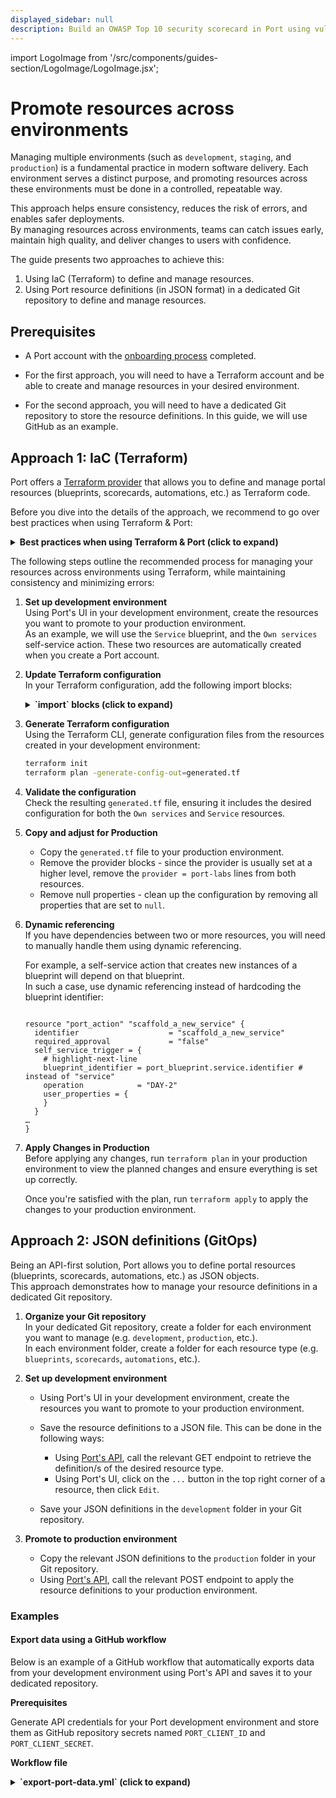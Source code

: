 ```yaml
---
displayed_sidebar: null
description: Build an OWASP Top 10 security scorecard in Port using vulnerability data from Snyk.
---
```


import LogoImage from '/src/components/guides-section/LogoImage/LogoImage.jsx';

# Promote resources across environments

Managing multiple environments (such as `development`, `staging`, and `production`) is a fundamental practice in modern software delivery. Each environment serves a distinct purpose, and promoting resources across these environments must be done in a controlled, repeatable way.

This approach helps ensure consistency, reduces the risk of errors, and enables safer deployments.  
By managing resources across environments, teams can catch issues early, maintain high quality, and deliver changes to users with confidence.

The guide presents two approaches to achieve this:

1. Using IaC (Terraform) to define and manage resources.
2. Using Port resource definitions (in JSON format) in a dedicated Git repository to define and manage resources.

## Prerequisites

- A Port account with the [onboarding process](https://docs.port.io/getting-started/overview) completed.

- For the first approach, you will need to have a Terraform account and be able to create and manage resources in your desired environment.

- For the second approach, you will need to have a dedicated Git repository to store the resource definitions. In this guide, we will use GitHub as an example.

## Approach 1: IaC (Terraform)


Port offers a [Terraform provider](https://registry.terraform.io/providers/port-labs/port/latest/docs) that allows you to define and manage portal resources (blueprints, scorecards, automations, etc.) as Terraform code.

Before you dive into the details of the approach, we recommend to go over best practices when using Terraform & Port:

<details>
<summary><b>Best practices when using Terraform & Port (click to expand)</b></summary>

1. **Define Terraform scope**  
   Decide which resources you want to manage with Terraform (e.g. pages, catalog, integrations). Use Terraform for resources you already manage as code (cloud accounts, databases, Lambdas).  
   For data sourced from other systems, prefer Port’s native integrations (GitHub, Kubernetes, cloud providers, Terraform Cloud) to keep data up to date. It’s often easiest to start with the UI, then transition to Terraform using the [Import Generator](https://github.com/port-experimental/terraform-import-generator).

2. **Pin and configure the provider**  
   - Pin provider versions (e.g., `~> 2.x`) and upgrade intentionally.
   - Obtain your Port client ID & client secret, and choose the EU/US API base URL that matches your account region. See [documentation](https://docs.port.io/build-your-software-catalog/custom-integration/iac/terraform/) for more details.
   - Follow standard Terraform practice to configure the provider, like aliases and inheritance. 

3. **Structure your repository and state**  
   - Use a remote backend with state locking (e.g., Terraform Cloud, S3+DynamoDB) to prevent conflicts.
   - Separate state files per environment (prod, stage) and enforce plan/apply gates in CI.

4. **Model catalog as code with `port_blueprint`**  
   Define blueprints in Terraform so your catalog schema (properties, relations, calculations, etc.) is versioned and reviewable. Refer to documentation for examples covering all property types and advanced features like mirror and calculation properties.

5. **Manage entities with `port_entity`**  
   - Define entities with all of their relevant properties.  
   The provider uses a create/override strategy: any property omitted in Terraform will be reset to empty.  
   - Always model the full desired entity shape in code.  
   - Use registry options like `create_missing_related_entities`, and fields such as `teams` and `run_id` for traceability.

6. **Extend system blueprints properly**  
   `User` and `Team` are system blueprints—extend them using `port_system_blueprint` (not `port_blueprint`) and import them to state before making changes. Supported from provider `v2.2.0`.

7. **Import existing resources before management**  
   If a resource already exists (via UI or integration), import it to state before managing with Terraform.  
   - Blueprints: `terraform import port_blueprint.my "blueprintId"`  
   - Entities: `terraform import port_entity.my "blueprintId:entityId"`  
   - For other resources (scorecards, actions, webhooks, integrations), refer to the [documentation](https://docs.port.io/build-your-software-catalog/custom-integration/iac/terraform/#import-existing-data-to-the-terraform-state) for import forms.

8. **Define self-service actions and permissions in code**  
   Use `port_action` to codify self-service experiences (inputs, triggers, conditions).  
   For actions that invoke Terraform (e.g., GitHub workflow, Terraform Cloud run), store credentials in Port secrets or use an execution agent.

9. **Manage integrations declaratively**  
   Use `port_integration` to manage configuration and mappings for existing integrations.  
   Import by installation ID, then manage mapping in code.

10. **Promote changes safely**  
   Follow standard Terraform best practices: run `terraform validate` and `plan` in CI, and require peer review before running `apply`.  
   Optionally, expose “plan & apply” as a Port action for controlled no-code provisioning flows (e.g., a user [requests an S3 bucket](https://docs.port.io/guides/all/terraform-plan-and-apply-aws-resource/), the action runs Terraform and writes the entity back).

11. **Separate regions, accounts, and environments**  
   For multiple Port accounts or regions (EU/US), set the correct `base_url` per environment or use provider aliases. Avoid mixing resources across environments.

12. **Handle evolution and breaking changes deliberately**  
   For refactors (e.g., renaming properties or relations), use dedicated API endpoints and plan changes carefully to avoid breaking dependencies, especially when multiple blueprints or entities are involved.

</details>

The following steps outline the recommended process for managing your resources across environments using Terraform, while maintaining consistency and minimizing errors:

1. **Set up development environment**  
   Using Port's UI in your development environment, create the resources you want to promote to your production environment.  
   As an example, we will use the `Service` blueprint, and the `Own services` self-service action. These two resources are automatically created when you create a Port account.

2. **Update Terraform configuration**  
   In your Terraform configuration, add the following import blocks:

   <details>
   <summary><b>`import` blocks (click to expand)</b></summary>
    ```hcl showLineNumbers
    terraform {
      required_providers {
        port = {
          source  = "port-labs/port-labs"
          version = "~> 2.0.3"
        }
      }
    }

    provider "port" {
      client_id = "{YOUR CLIENT ID}"     # or set the environment variable PORT_CLIENT_ID
      secret    = "{YOUR CLIENT SECRET}" # or set the environment variable PORT_CLIENT_SECRET
      base_url  = "https://api.getport.io"
    }

    import {
      id = "set_ownership"
      to = port_action.own_services
    }

    import {
      id = "service"
      to = port_blueprint.service
    }
    ```
    </details>

3. **Generate Terraform configuration**  
   Using the Terraform CLI, generate configuration files from the resources created in your development environment:
   
   ```bash showLineNumbers
   terraform init
   terraform plan -generate-config-out=generated.tf
   ```

4. **Validate the configuration**  
   Check the resulting `generated.tf` file, ensuring it includes the desired configuration for both the `Own services` and `Service` resources.

5. **Copy and adjust for Production**  
   - Copy the `generated.tf` file to your production environment.
   - Remove the provider blocks - since the provider is usually set at a higher level, remove the `provider = port-labs` lines from both resources.
   - Remove null properties - clean up the configuration by removing all properties that are set to `null`.

6. **Dynamic referencing**  
   If you have dependencies between two or more resources, you will need to manually handle them using dynamic referencing.

   For example, a self-service action that creates new instances of a blueprint will depend on that blueprint.  
   In such a case, use dynamic referencing instead of hardcoding the blueprint identifier:

    ```hcl showLineNumbers

    resource "port_action" "scaffold_a_new_service" {
      identifier                    = "scaffold_a_new_service"
      required_approval             = "false"
      self_service_trigger = {
        # highlight-next-line
        blueprint_identifier = port_blueprint.service.identifier # instead of "service"
        operation            = "DAY-2"
        user_properties = {
        }
      }
    …
    }
    ```

7. **Apply Changes in Production**  
   Before applying any changes, run `terraform plan` in your production environment to view the planned changes and ensure everything is set up correctly.
   
   Once you're satisfied with the plan, run `terraform apply` to apply the changes to your production environment.


## Approach 2: JSON definitions (GitOps)

Being an API-first solution, Port allows you to define portal resources (blueprints, scorecards, automations, etc.) as JSON objects.  
This approach demonstrates how to manage your resource definitions in a dedicated Git repository.

1. **Organize your Git repository**  
   In your dedicated Git repository, create a folder for each environment you want to manage (e.g. `development`, `production`, etc.).  
   In each environment folder, create a folder for each resource type (e.g. `blueprints`, `scorecards`, `automations`, etc.).  
   
2. **Set up development environment**  
   - Using Port's UI in your development environment, create the resources you want to promote to your production environment.  

   - Save the resource definitions to a JSON file. This can be done in the following ways:
     - Using [Port's API](https://docs.port.io/api-reference/port-api), call the relevant GET endpoint to retrieve the definition/s of the desired resource type.  
     - Using Port's UI, click on the `...` button in the top right corner of a resource, then click `Edit`.  
      
   - Save your JSON definitions in the `development` folder in your Git repository.

3. **Promote to production environment**  
   - Copy the relevant JSON definitions to the `production` folder in your Git repository.
   - Using [Port's API](https://docs.port.io/api-reference/port-api), call the relevant POST endpoint to apply the resource definitions to your production environment.

### Examples

#### Export data using a GitHub workflow

Below is an example of a GitHub workflow that automatically exports data from your development environment using Port's API and saves it to your dedicated repository.

**Prerequisites**

Generate API credentials for your Port development environment and store them as GitHub repository secrets named `PORT_CLIENT_ID` and `PORT_CLIENT_SECRET`.

**Workflow file**

<details>
<summary><b>`export-port-data.yml` (click to expand)</b></summary>
```yaml showLineNumbers
name: Export Port Data to Repository

on:
  workflow_dispatch:
    inputs:
      export_type:
        description: 'Type of data to export'
        required: true
        type: choice
        options:
          - all
          - blueprints
          - scorecards
          - actions
      blueprint_filter:
        description: 'Specific blueprint to export (optional)'
        required: false
        type: string

env:
  PORT_API_URL: "https://api.getport.io/v1"
  EXPORT_DIR: "development"
  TIMESTAMP: ${{ github.run_number }}-${{ github.run_id }}

jobs:
  export-port-data:
    runs-on: ubuntu-latest
    
    steps:
      - name: Checkout repository
        uses: actions/checkout@v4
        with:
          token: ${{ secrets.GITHUB_TOKEN }}
          
      - name: Setup Node.js
        uses: actions/setup-node@v4
        with:
          node-version: '18'
          
      - name: Install dependencies
        run: |
          npm install -g jq
          
      - name: Get Port Access Token
        id: get_token
        run: |
          echo "Getting Port access token..."
          access_token=$(curl --location --request POST 'https://api.getport.io/v1/auth/access_token' \
            --header 'Content-Type: application/json' \
            --data-raw '{
                "clientId": "${{ secrets.PORT_CLIENT_ID }}",
                "clientSecret": "${{ secrets.PORT_CLIENT_SECRET }}"
            }' | jq '.accessToken' | sed 's/"//g')
          
          if [ -z "$access_token" ] || [ "$access_token" = "null" ]; then
            echo "Failed to get access token"
            exit 1
          fi
          
          echo "access_token=$access_token" >> $GITHUB_ENV
          echo "✅ Successfully obtained access token"
          
      - name: Create export directory
        run: |
          mkdir -p $EXPORT_DIR/$TIMESTAMP
          echo "Created export directory: $EXPORT_DIR/$TIMESTAMP"
          
      - name: Export Blueprints
        if: ${{ github.event.inputs.export_type == 'blueprints' || github.event.inputs.export_type == 'all' }}
        run: |
          echo "📋 Exporting blueprints..."
          
          # Get all blueprints
          blueprints_response=$(curl -X GET "$PORT_API_URL/blueprints" \
            -H "Authorization: Bearer ${{ env.access_token }}" \
            -H "Content-Type: application/json")
          
          if [ $? -eq 0 ] && [ -n "$blueprints_response" ]; then
            echo "$blueprints_response" | jq '.' > "$EXPORT_DIR/$TIMESTAMP/blueprints.json"
            
            # Count blueprints
            blueprint_count=$(echo "$blueprints_response" | jq '.blueprints | length')
            echo "✅ Exported $blueprint_count blueprints"
            
            # Export individual blueprint definitions if requested
            if [ -n "${{ github.event.inputs.blueprint_filter }}" ]; then
              blueprint_id="${{ github.event.inputs.blueprint_filter }}"
              echo "📄 Exporting detailed definition for blueprint: $blueprint_id"
              
              blueprint_detail=$(curl -X GET "$PORT_API_URL/blueprints/$blueprint_id" \
                -H "Authorization: Bearer ${{ env.access_token }}" \
                -H "Content-Type: application/json")
              
              if [ $? -eq 0 ] && [ -n "$blueprint_detail" ]; then
                echo "$blueprint_detail" | jq '.' > "$EXPORT_DIR/$TIMESTAMP/blueprint-$blueprint_id.json"
                echo "✅ Exported detailed definition for blueprint: $blueprint_id"
              fi
            fi
          else
            echo "❌ Failed to export blueprints"
            exit 1
          fi
          
      - name: Export Scorecards
        if: ${{ github.event.inputs.export_type == 'scorecards' || github.event.inputs.export_type == 'all' }}
        run: |
          echo "📊 Exporting scorecards..."
          
          scorecards_response=$(curl -X GET "$PORT_API_URL/scorecards" \
            -H "Authorization: Bearer ${{ env.access_token }}" \
            -H "Content-Type: application/json")
          
          if [ $? -eq 0 ] && [ -n "$scorecards_response" ]; then
            echo "$scorecards_response" | jq '.' > "$EXPORT_DIR/$TIMESTAMP/scorecards.json"
            
            scorecard_count=$(echo "$scorecards_response" | jq '.scorecards | length')
            echo "✅ Exported $scorecard_count scorecards"
          else
            echo "❌ Failed to export scorecards"
            exit 1
          fi
          
      - name: Export Actions
        if: ${{ github.event.inputs.export_type == 'actions' || github.event.inputs.export_type == 'all' }}
        run: |
          echo "⚡ Exporting actions..."
          
          actions_response=$(curl -X GET "$PORT_API_URL/actions" \
            -H "Authorization: Bearer ${{ env.access_token }}" \
            -H "Content-Type: application/json")
          
          if [ $? -eq 0 ] && [ -n "$actions_response" ]; then
            echo "$actions_response" | jq '.' > "$EXPORT_DIR/$TIMESTAMP/actions.json"
            
            action_count=$(echo "$actions_response" | jq '.actions | length')
            echo "✅ Exported $action_count actions"
          else
            echo "❌ Failed to export actions"
            exit 1
          fi
          
      - name: Commit exported data
        run: |
          echo "💾 Committing exported data to repository..."
          
          git config --local user.email "action@github.com"
          git config --local user.name "GitHub Action"
          
          git add "$EXPORT_DIR/"
          
          if git diff --staged --quiet; then
            echo "ℹ️ No changes to commit"
          else
            git commit -m "Export Port data - $TIMESTAMP

            - Export type: ${{ github.event.inputs.export_type }}
            - Blueprint filter: ${{ github.event.inputs.blueprint_filter || 'None' }}
            - GitHub run: ${{ github.run_id }}"
            
            git push
            echo "✅ Exported data committed to repository"
          fi
```
</details>

**Usage (GitHub CLI):**
```bash
# Export all blueprints, scorecards, and actions
gh workflow run export-port-data.yml -f export_type=all

# Export specific blueprint
gh workflow run export-port-data.yml \
  -f export_type=blueprints \
  -f blueprint_filter=service
```

---

#### Promote resources using a GitHub workflow

Below is an example of a GitHub workflow that automates the promotion of resources from a development environment to a production environment.

**Prerequisites**

Before using this workflow, make sure to:

1. **Set up repository secrets:**
   - `PORT_PRODUCTION_TOKEN`: Your Port API token for the production environment.

2. **Configure Port API tokens:**
   - Generate API tokens for your production Port environment.
   - Store them securely as GitHub repository secrets.

3. **Organize your repository structure:**
   - Create `development/` and `production/` folders.
   - Add subfolders for each resource type (`blueprints/`, `scorecards/`, `actions/`).  
   The structure of the repository should look something like this:

      <details>
      <summary><b>Repository structure (click to expand)</b></summary>

      ```
      ├── .github/
      │   └── workflows/
      │       └── promote-to-production.yml
      ├── development/
      │   ├── blueprints/
      │   │   ├── service.json
      │   │   └── microservice.json
      │   ├── scorecards/
      │   │   └── security-scorecard.json
      │   └── actions/
      │       └── deploy-service.json
      └── production/
          ├── blueprints/
          ├── scorecards/
          └── actions/
      ```
      </details>

**Workflow file**

The workflow file might look like this:

<details>
<summary><b>`promote-to-production.yml` (click to expand)</b></summary>
```yaml showLineNumbers
name: Promote Resources from Development to Production

on:
  workflow_dispatch:
    inputs:
      resource_type:
        description: 'Type of resource to promote'
        required: true
        type: choice
        options:
          - blueprints
          - scorecards
          - actions
          - all
      resource_name:
        description: 'Specific resource name (optional, leave empty for all)'
        required: false
        type: string

env:
  PORT_API_URL: "https://api.getport.io/v1"

jobs:
  promote-resources:
    runs-on: ubuntu-latest
    
    steps:
      - name: Checkout repository
        uses: actions/checkout@v4
        
      - name: Setup Node.js
        uses: actions/setup-node@v4
        with:
          node-version: '18'
          
      - name: Install dependencies
        run: |
          npm install -g jq
          
      - name: Validate development resources
        run: |
          echo "Validating development resources..."
          for file in development/**/*.json; do
            if [ -f "$file" ]; then
              echo "Validating $file"
              jq empty "$file" || (echo "Invalid JSON in $file" && exit 1)
            fi
          done
          
      - name: Promote Blueprints
        if: ${{ github.event.inputs.resource_type == 'blueprints' || github.event.inputs.resource_type == 'all' }}
        run: |
          echo "Promoting blueprints..."
          
          if [ -n "${{ github.event.inputs.resource_name }}" ]; then
            # Promote specific blueprint
            file="development/blueprints/${{ github.event.inputs.resource_name }}.json"
            if [ -f "$file" ]; then
              echo "Promoting blueprint: ${{ github.event.inputs.resource_name }}"
              
              # Copy to production folder
              cp "$file" "production/blueprints/"
              
              # Apply to Port production environment
              curl -X POST "$PORT_API_URL/blueprints" \
                -H "Authorization: Bearer ${{ secrets.PORT_PRODUCTION_TOKEN }}" \
                -H "Content-Type: application/json" \
                -d @"$file"
            else
              echo "Blueprint file not found: $file"
              exit 1
            fi
          else
            # Promote all blueprints
            for file in development/blueprints/*.json; do
              if [ -f "$file" ]; then
                filename=$(basename "$file")
                echo "Promoting blueprint: $filename"
                
                # Copy to production folder
                cp "$file" "production/blueprints/"
                
                # Apply to Port production environment
                curl -X POST "$PORT_API_URL/blueprints" \
                  -H "Authorization: Bearer ${{ secrets.PORT_PRODUCTION_TOKEN }}" \
                  -H "Content-Type: application/json" \
                  -d @"$file"
              fi
            done
          fi
          
      - name: Promote Scorecards
        if: ${{ github.event.inputs.resource_type == 'scorecards' || github.event.inputs.resource_type == 'all' }}
        run: |
          echo "Promoting scorecards..."
          
          if [ -n "${{ github.event.inputs.resource_name }}" ]; then
            # Promote specific scorecard
            file="development/scorecards/${{ github.event.inputs.resource_name }}.json"
            if [ -f "$file" ]; then
              echo "Promoting scorecard: ${{ github.event.inputs.resource_name }}"
              
              # Copy to production folder
              cp "$file" "production/scorecards/"
              
              # Apply to Port production environment
              curl -X POST "$PORT_API_URL/scorecards" \
                -H "Authorization: Bearer ${{ secrets.PORT_PRODUCTION_TOKEN }}" \
                -H "Content-Type: application/json" \
                -d @"$file"
            else
              echo "Scorecard file not found: $file"
              exit 1
            fi
          else
            # Promote all scorecards
            for file in development/scorecards/*.json; do
              if [ -f "$file" ]; then
                filename=$(basename "$file")
                echo "Promoting scorecard: $filename"
                
                # Copy to production folder
                cp "$file" "production/scorecards/"
                
                # Apply to Port production environment
                curl -X POST "$PORT_API_URL/scorecards" \
                  -H "Authorization: Bearer ${{ secrets.PORT_PRODUCTION_TOKEN }}" \
                  -H "Content-Type: application/json" \
                  -d @"$file"
              fi
            done
          fi
          
      - name: Promote Actions
        if: ${{ github.event.inputs.resource_type == 'actions' || github.event.inputs.resource_type == 'all' }}
        run: |
          echo "Promoting actions..."
          
          if [ -n "${{ github.event.inputs.resource_name }}" ]; then
            # Promote specific action
            file="development/actions/${{ github.event.inputs.resource_name }}.json"
            if [ -f "$file" ]; then
              echo "Promoting action: ${{ github.event.inputs.resource_name }}"
              
              # Copy to production folder
              cp "$file" "production/actions/"
              
              # Apply to Port production environment
              curl -X POST "$PORT_API_URL/actions" \
                -H "Authorization: Bearer ${{ secrets.PORT_PRODUCTION_TOKEN }}" \
                -H "Content-Type: application/json" \
                -d @"$file"
            else
              echo "Action file not found: $file"
              exit 1
            fi
          else
            # Promote all actions
            for file in development/actions/*.json; do
              if [ -f "$file" ]; then
                filename=$(basename "$file")
                echo "Promoting action: $filename"
                
                # Copy to production folder
                cp "$file" "production/actions/"
                
                # Apply to Port production environment
                curl -X POST "$PORT_API_URL/actions" \
                  -H "Authorization: Bearer ${{ secrets.PORT_PRODUCTION_TOKEN }}" \
                  -H "Content-Type: application/json" \
                  -d @"$file"
              fi
            done
          fi
          
      - name: Commit promoted resources
        run: |
          git config --local user.email "action@github.com"
          git config --local user.name "GitHub Action"
          git add production/
          
          if git diff --staged --quiet; then
            echo "No changes to commit"
          else
            git commit -m "Promote ${{ github.event.inputs.resource_type }} to production"
            git push
          fi
          
      - name: Create deployment summary
        run: |
          echo "## 🚀 Resource Promotion Summary" >> $GITHUB_STEP_SUMMARY
          echo "" >> $GITHUB_STEP_SUMMARY
          echo "**Resource Type:** ${{ github.event.inputs.resource_type }}" >> $GITHUB_STEP_SUMMARY
          
          if [ -n "${{ github.event.inputs.resource_name }}" ]; then
            echo "**Resource Name:** ${{ github.event.inputs.resource_name }}" >> $GITHUB_STEP_SUMMARY
          else
            echo "**Resource Name:** All resources of type" >> $GITHUB_STEP_SUMMARY
          fi
          
          echo "**Environment:** Production" >> $GITHUB_STEP_SUMMARY
          echo "**Status:** ✅ Successfully promoted" >> $GITHUB_STEP_SUMMARY
```
</details>

**Usage:**

1. **Manual trigger:**  
Go to the `Actions` tab in your GitHub repository and manually trigger the workflow, selecting the resource type and optionally a specific resource name.

2. **Promote specific resource:**
   ```bash
   # Trigger via GitHub CLI
   gh workflow run promote-to-production.yml \
     -f resource_type=blueprints \
     -f resource_name=service
   ```

3. **Promote all resources of a type:**
   ```bash
   # Promote all blueprints
   gh workflow run promote-to-production.yml \
     -f resource_type=blueprints
   ```
